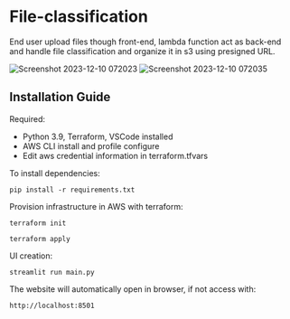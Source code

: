 # File-classification
End user upload files though front-end, lambda function act as back-end and handle file classification and organize it in s3 using presigned URL.

![Screenshot 2023-12-10 072023](https://github.com/Phatcm/file-classification/assets/99520246/c4eb4ec8-85fd-420d-995e-d4cc679c9028)
![Screenshot 2023-12-10 072035](https://github.com/Phatcm/file-classification/assets/99520246/d9f0da60-cbd6-4986-a58c-e2db028a5c1f)


## Installation Guide
Required: 
 - Python 3.9, Terraform, VSCode installed
 - AWS CLI install and profile configure
 - Edit aws credential information in terraform.tfvars

To install dependencies:
```
pip install -r requirements.txt
```

Provision infrastructure in AWS with terraform:
```
terraform init
```
```
terraform apply
```

UI creation:
```
streamlit run main.py
```

The website will automatically open in browser, if not access with:
```
http://localhost:8501
```
